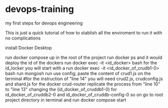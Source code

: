 # devops-training
my first steps for devops engineering

This is just a quick tutorial of how to stablish all the enviroment to run it with no complications

install Docker Desktop

run docker compose up in the root of the project 
run docker ps and it would deploy the id of the dockers
run docker exec -it <id_docker> bash for the id_locker you will start with a run docker exec -it <id_docker_of_crudb1-0> bash
run mongosh
run use config;
paste the content of crud1.js on the terminal #for the instruction of "line 14" you will need crud2.js, crudconfig.js and shard.js for the docker crud-router
replicate the process from "line 10" to "line 13" changing the (id_docker_of_cruddb1-0) for id_docker_of_cruddb2-0 and id_docker_of_cruddb-config-0 so on
go to root project directory in terminal and run docker compose start
